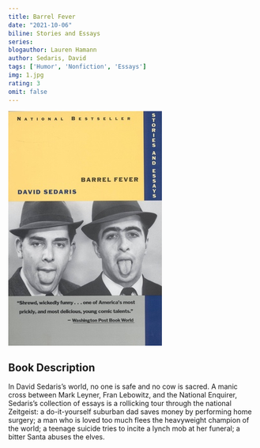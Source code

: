 ```yaml
---
title: Barrel Fever
date: "2021-10-06"
biline: Stories and Essays
series:
blogauthor: Lauren Hamann
author: Sedaris, David
tags: ['Humor', 'Nonfiction', 'Essays']
img: 1.jpg
rating: 3
omit: false
---
```


![Book Cover](1.jpg)


## Book Description

In David Sedaris’s world, no one is safe and no cow is sacred. A manic cross between Mark Leyner, Fran Lebowitz, and the National Enquirer, Sedaris’s collection of essays is a rollicking tour through the national Zeitgeist: a do-it-yourself suburban dad saves money by performing home surgery; a man who is loved too much flees the heavyweight champion of the world; a teenage suicide tries to incite a lynch mob at her funeral; a bitter Santa abuses the elves.